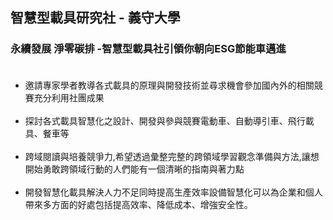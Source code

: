 ## 智慧型載具研究社 - 義守大學

### 永續發展 淨零碳排 -智慧型載具社引領你朝向ESG節能車邁進</br></br>
- 邀請專家學者教導各式載具的原理與開發技術並尋求機會參加國內外的相關競賽充分利用社團成果</br></br>
- 探討各式載具智慧化之設計、開發與參與競賽電動車、自動導引車、飛行載具、餐車等</br></br>
- 跨域閱讀與培養競爭力,希望透過彙整完整的跨領域學習觀念準備與方法,讓想開始勇敢跨領域行動的人們能有一個清晰的指南與著力點</br></br>
- 開發智慧化載具解決人力不足同時提高生產效率設備智慧化可以為企業和個人帶來多方面的好處包括提高效率、降低成本、增強安全性。
